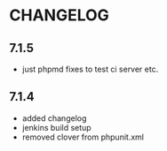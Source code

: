 # CHANGELOG

## 7.1.5

- just phpmd fixes to test ci server etc.

## 7.1.4

- added changelog
- jenkins build setup
- removed clover from phpunit.xml